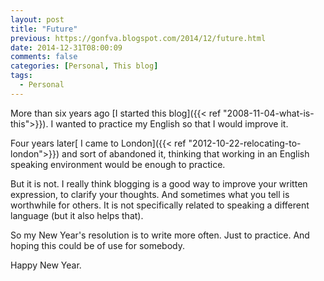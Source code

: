 ```yaml
---
layout: post
title: "Future"
previous: https://gonfva.blogspot.com/2014/12/future.html
date: 2014-12-31T08:00:09
comments: false
categories: [Personal, This blog]
tags:
  - Personal
---
```


More than six years ago [I started this blog]({{< ref "2008-11-04-what-is-this">}}). I wanted to practice my English so that I would improve it.


Four years later[ I came to London]({{< ref "2012-10-22-relocating-to-london">}}) and sort of abandoned it, thinking that working in an English speaking environment would be enough to practice.


But it is not. I really think blogging is a good way to improve your written expression, to clarify your thoughts. And sometimes what you tell is worthwhile for others. It is not specifically related to speaking a different language (but it also helps that).


So my New Year's resolution is to write more often. Just to practice. And hoping this could be of use for somebody.


Happy New Year.
